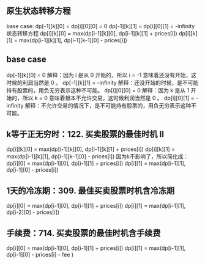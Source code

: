 ## 原生状态转移方程
  base case:
  dp[-1][k][0] = dp[i][0][0] = 0
  dp[-1][k][1] = dp[i][0][1] = -infinity
  状态转移方程
  dp[i][k][0] = max(dp[i-1][k][0], dp[i-1][k][1] + prices[i])
  dp[i][k][1] = max(dp[i-1][k][1], dp[i-1][k-1][0] - prices[i])

## base case
  dp[-1][k][0] = 0
  解释：因为 i 是从 0 开始的，所以 i = -1 意味着还没有开始，这时候的利润当然是 0 。
  dp[-1][k][1] = -infinity
  解释：还没开始的时候，是不可能持有股票的，用负无穷表示这种不可能。
  dp[i][0][0] = 0
  解释：因为 k 是从 1 开始的，所以 k = 0 意味着根本不允许交易，这时候利润当然是 0 。
  dp[i][0][1] = -infinity
  解释：不允许交易的情况下，是不可能持有股票的，用负无穷表示这种不可能。

## k等于正无穷时：122. 买卖股票的最佳时机 II
  dp[i][k][0] = max(dp[i-1][k][0], dp[i-1][k][1] + prices[i])
  dp[i][k][1] = max(dp[i-1][k][1], dp[i-1][k-1][0] - prices[i])
  因为k不影响了，所以简化成：
  dp[i][0] = max(dp[i-1][0], dp[i-1][1] + prices[i])
  dp[i][1] = max(dp[i-1][1], dp[i-1][0] - prices[i])

## 1天的冷冻期：309. 最佳买卖股票时机含冷冻期
  dp[i][0] = max(dp[i-1][0], dp[i-1][1] + prices[i])
  dp[i][1] = max(dp[i-1][1], dp[i-2][0] - prices[i])

## 手续费：714. 买卖股票的最佳时机含手续费
  dp[i][0] = max(dp[i-1][0], dp[i-1][1] + prices[i])
  dp[i][1] = max(dp[i-1][1], dp[i-1][0] - prices[i] - fee )